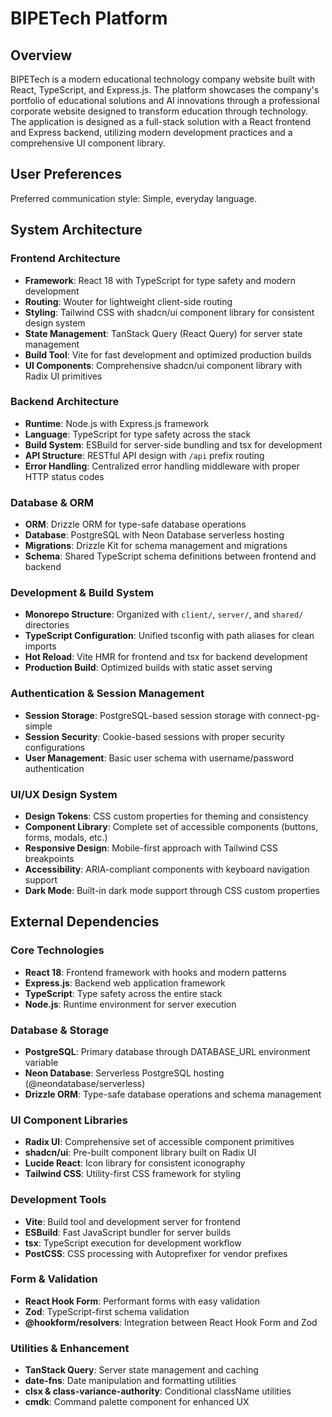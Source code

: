 # BIPETech Platform

## Overview

BIPETech is a modern educational technology company website built with React, TypeScript, and Express.js. The platform showcases the company's portfolio of educational solutions and AI innovations through a professional corporate website designed to transform education through technology. The application is designed as a full-stack solution with a React frontend and Express backend, utilizing modern development practices and a comprehensive UI component library.

## User Preferences

Preferred communication style: Simple, everyday language.

## System Architecture

### Frontend Architecture
- **Framework**: React 18 with TypeScript for type safety and modern development
- **Routing**: Wouter for lightweight client-side routing
- **Styling**: Tailwind CSS with shadcn/ui component library for consistent design system
- **State Management**: TanStack Query (React Query) for server state management
- **Build Tool**: Vite for fast development and optimized production builds
- **UI Components**: Comprehensive shadcn/ui component library with Radix UI primitives

### Backend Architecture
- **Runtime**: Node.js with Express.js framework
- **Language**: TypeScript for type safety across the stack
- **Build System**: ESBuild for server-side bundling and tsx for development
- **API Structure**: RESTful API design with `/api` prefix routing
- **Error Handling**: Centralized error handling middleware with proper HTTP status codes

### Database & ORM
- **ORM**: Drizzle ORM for type-safe database operations
- **Database**: PostgreSQL with Neon Database serverless hosting
- **Migrations**: Drizzle Kit for schema management and migrations
- **Schema**: Shared TypeScript schema definitions between frontend and backend

### Development & Build System
- **Monorepo Structure**: Organized with `client/`, `server/`, and `shared/` directories
- **TypeScript Configuration**: Unified tsconfig with path aliases for clean imports
- **Hot Reload**: Vite HMR for frontend and tsx for backend development
- **Production Build**: Optimized builds with static asset serving

### Authentication & Session Management
- **Session Storage**: PostgreSQL-based session storage with connect-pg-simple
- **Session Security**: Cookie-based sessions with proper security configurations
- **User Management**: Basic user schema with username/password authentication

### UI/UX Design System
- **Design Tokens**: CSS custom properties for theming and consistency
- **Component Library**: Complete set of accessible components (buttons, forms, modals, etc.)
- **Responsive Design**: Mobile-first approach with Tailwind CSS breakpoints
- **Accessibility**: ARIA-compliant components with keyboard navigation support
- **Dark Mode**: Built-in dark mode support through CSS custom properties

## External Dependencies

### Core Technologies
- **React 18**: Frontend framework with hooks and modern patterns
- **Express.js**: Backend web application framework
- **TypeScript**: Type safety across the entire stack
- **Node.js**: Runtime environment for server execution

### Database & Storage
- **PostgreSQL**: Primary database through DATABASE_URL environment variable
- **Neon Database**: Serverless PostgreSQL hosting (@neondatabase/serverless)
- **Drizzle ORM**: Type-safe database operations and schema management

### UI Component Libraries
- **Radix UI**: Comprehensive set of accessible component primitives
- **shadcn/ui**: Pre-built component library built on Radix UI
- **Lucide React**: Icon library for consistent iconography
- **Tailwind CSS**: Utility-first CSS framework for styling

### Development Tools
- **Vite**: Build tool and development server for frontend
- **ESBuild**: Fast JavaScript bundler for server builds
- **tsx**: TypeScript execution for development workflow
- **PostCSS**: CSS processing with Autoprefixer for vendor prefixes

### Form & Validation
- **React Hook Form**: Performant forms with easy validation
- **Zod**: TypeScript-first schema validation
- **@hookform/resolvers**: Integration between React Hook Form and Zod

### Utilities & Enhancement
- **TanStack Query**: Server state management and caching
- **date-fns**: Date manipulation and formatting utilities
- **clsx & class-variance-authority**: Conditional className utilities
- **cmdk**: Command palette component for enhanced UX